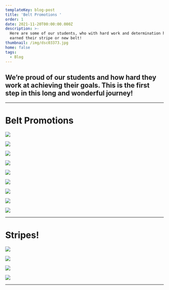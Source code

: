 ```yaml
---
templateKey: blog-post
title: 'Belt Promotions '
order: 1
date: 2021-11-20T00:00:00.000Z
description: >-
  Here are some of our students, who with hard work and determination have
  earned their stripe or new belt!
thumbnail: /img/dsc03373.jpg
home: false
tags:
  - Blog
---
```

## **We’re proud of our students and how hard they work at achieving their goals. This is the first step in this long and wonderful journey!**

- - -

# **Belt Promotions**

![](/img/dsc01419.jpg)

![](/img/dsc02031.jpg)

![](/img/dsc00698.jpg)

![](/img/dsc00712.jpg)

![](/img/dsc00730.jpg)

![](/img/dsc00739.jpg)

![](/img/dsc02042.jpg)

![](/img/dsc02071.jpg)

![](/img/dsc02090.jpg)

- - -

# Stripes!

![](/img/img_1932.jpg)

![](/img/img_1936.jpg)

![](/img/img_1938.jpg)

![](/img/img_1940.jpg)

- - -
